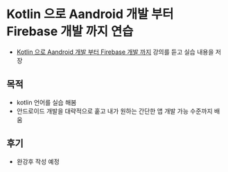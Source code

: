 # Kotlin 으로 Aandroid 개발 부터 Firebase 개발 까지 연습
- [Kotlin 으로 Aandroid 개발 부터 Firebase 개발 까지](https://www.inflearn.com/course/kotlin-android-firebase/) 강의를 듣고 실습 내용을 저장

## 목적
- kotlin 언어를 실습 해봄
- 안드로이드 개발을 대략적으로 훝고 내가 원하는 간단한 앱 개발 가능 수준까지 배움 

## 후기
- 완강후 작성 예정